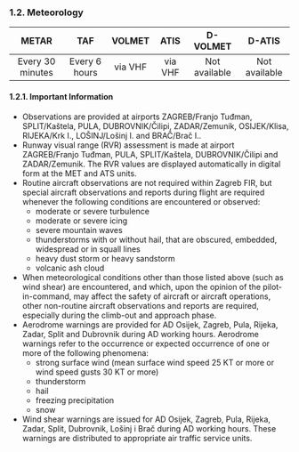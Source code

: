 ### 	1.2. Meteorology

|      METAR       |      TAF      | VOLMET  |  ATIS   |   D-VOLMET    |    D-ATIS     |
| :--------------: | :-----------: | :-----: | :-----: | :-----------: | :-----------: |
| Every 30 minutes | Every 6 hours | via VHF | via VHF | Not available | Not available |

#### 1.2.1. Important Information

- Observations are provided at airports ZAGREB/Franjo Tuđman, SPLIT/Kaštela, PULA, DUBROVNIK/Čilipi, ZADAR/Zemunik, OSIJEK/Klisa, RIJEKA/Krk I., LOŠINJ/Lošinj I. and BRAČ/Brač I..
- Runway visual range (RVR) assessment is made at airport ZAGREB/Franjo Tuđman, PULA, SPLIT/Kaštela, DUBROVNIK/Čilipi and ZADAR/Zemunik. The RVR values are displayed automatically in digital form at the MET and ATS units.
- Routine aircraft observations are not required within Zagreb FIR, but special aircraft observations and reports during flight are required whenever the following conditions are encountered or observed:
  - moderate or severe turbulence
  - moderate or severe icing
  - severe mountain waves
  - thunderstorms with or without hail, that are obscured, embedded, widespread or in squall lines
  - heavy dust storm or heavy sandstorm
  - volcanic ash cloud
- When meteorological conditions other than those listed above (such as wind shear) are encountered, and which, upon the opinion of the pilot-in-command, may affect the safety of aircraft or aircraft operations, other non-routine aircraft observations and reports are required, especially during the climb-out and approach phase.
- Aerodrome warnings are provided for AD Osijek, Zagreb, Pula, Rijeka, Zadar, Split and Dubrovnik during AD working hours. Aerodrome warnings refer to the occurrence or expected occurrence of one or more of the following phenomena:
  - strong surface wind (mean surface wind speed 25 KT or more or wind speed gusts 30 KT or more)
  - thunderstorm
  - hail
  - freezing precipitation
  - snow
- Wind shear warnings are issued for AD Osijek, Zagreb, Pula, Rijeka, Zadar, Split, Dubrovnik, Lošinj i Brač during AD working hours. These warnings are distributed to appropriate air traffic service units.